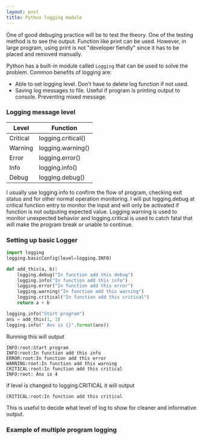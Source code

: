 ```yaml
---
layout: post
title: Python logging module
---
```


One of good debuging practice will be to test the theory. One of the testing method is to see the output. Function like print can be used. However, in large program, using print is not "developer fiendly" since it has to be placed and removed manually. 

Python has a built-in module called ```Logging``` that can be used to solve the problem. Common benefits of logging are:
- Able to set logging level. Don't have to delete log function if not used. 
- Saving log messages to file. Useful if program is printing output to console. Preventing mixed message.

### Logging message level

| Level    | Function           |
|----------|--------------------|
| Critical | logging.critical() |
| Warning  | logging.warning()  |
| Error    | logging.error()    |
| Info     | logging.info()     |
| Debug    | logging.debug()    |

I usually use logging.info to confirm the flow of program, checking exit status and for other normal operation monitoring. I will put logging.debug at critical function entry to monitor the input and will only be activated if function is not outputing expected value. Logging.warning is used to monitor unexpected behavior and logging.critical is used to catch fatal that will make the program break or unable to continue.

### Setting up basic Logger

```python
import logging
logging.basicConfig(level=logging.INFO)

def add_this(a, b):
    logging.debug("In function add this debug")
    logging.info("In function add this info")
    logging.error("In function add this error")
    logging.warning("In function add this warning")
    logging.critical("In function add this critical")
    return a + b

logging.info("Start program")
ans = add_this(1, 3)
logging.info(" Ans is {}".format(ans))
```
Running this will output

```
INFO:root:Start program
INFO:root:In function add this info
ERROR:root:In function add this error
WARNING:root:In function add this warning
CRITICAL:root:In function add this critical
INFO:root: Ans is 4
```
if level is changed to logging.CRITICAL it will output

```
CRITICAL:root:In function add this critical
```

This is useful to decide what level of log to show for cleaner and informative output.

### Example of multiple program logging
